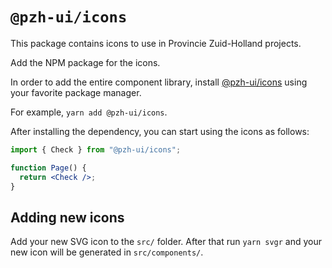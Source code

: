 # `@pzh-ui/icons`

This package contains icons to use in Provincie Zuid-Holland projects.

Add the NPM package for the icons.

In order to add the entire component library, install [@pzh-ui/icons](https://www.npmjs.com/package/@pzh-ui/icons) using your favorite package manager.

For example, `yarn add @pzh-ui/icons`.

After installing the dependency, you can start using the icons as follows:

```jsx
import { Check } from "@pzh-ui/icons";

function Page() {
  return <Check />;
}
```

## Adding new icons

Add your new SVG icon to the `src/` folder. After that run `yarn svgr` and your new icon will be generated in `src/components/`.
